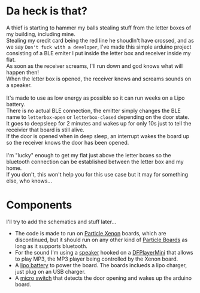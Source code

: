 # Da heck is that?
A thief is starting to hammer my balls stealing stuff from the letter boxes of my building, including mine.\
Stealing my credit card being the red line he shoudln't have crossed, and as we say `Don't fuck with a developer`, I've made this simple arduino project consisting of a BLE emiter I put inside the letter box and receiver inside my flat.\
As soon as the receiver screams, I'll run down and god knows what will happen then!\
When the letter box is opened, the receiver knows and screams sounds on a speaker.\
\
It's made to use as low energy as possible so it can run weeks on a Lipo battery.\
There is no actual BLE connection, the emitter simply changes the BLE name to `letterbox-open` or `letterbox-closed` depending on the door state.\
It goes to deepsleep for 2 minutes and wakes up for only 10s just to tell the receivier that board is still alive.\
If the door is opened when in deep sleep, an interrupt wakes the board up so the receiver knows the door has been opened.\
\
I'm "lucky" enough to get my flat just above the letter boxes so the bluetooth connection can be established between the letter box and my home.\
If you don't, this won't help you for this use case but it may for something else, who knows...

# Components
I'll try to add the schematics and stuff later...
- The code is made to run on [Particle Xenon](https://docs.particle.io/xenon/) boards, which are discontinued, but it should run on any other kind of [Particle Boards](https://www.particle.io/devices/) as long as it supports bluetooth.
- For the sound I'm using a [speaker](https://www.adafruit.com/product/1313) hooked on a [DFPlayerMini](https://wiki.dfrobot.com/DFPlayer_Mini_SKU_DFR0299) that allows to play MP3, the MP3 player being controlled by the Xenon board.
- A [lipo battery](https://www.adafruit.com/product/2011) to power the board. The boards inclueds a lipo charger, just plug on an USB charger.
- A [micro switch](https://www.sparkfun.com/products/13014) that detects the door opening and wakes up the arduino board.
